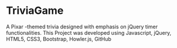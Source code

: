 # TriviaGame

A Pixar -themed trivia designed with emphasis on jQuery timer functionalities.
This Project was developed using Javascript, jQuery, HTML5, CSS3, Bootstrap, Howler.js, GitHub 
